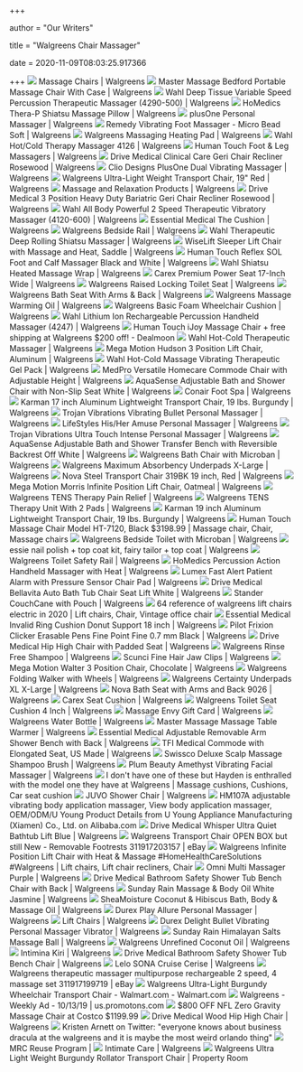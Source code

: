 +++
        
author = "Our Writers"
        
title = "Walgreens Chair Massager"
        
date = 2020-11-09T08:03:25.917366
        
+++
[ ![](https://pics.drugstore.com/prodimg/428257/450.jpg)](https://pics.drugstore.com/prodimg/428257/450.jpg) Massage Chairs | Walgreens
[ ![](https://pics.drugstore.com/prodimg/160657/900.jpg)](https://pics.drugstore.com/prodimg/160657/900.jpg) Master Massage Bedford Portable Massage Chair With Case | Walgreens
[ ![](https://pics.drugstore.com/prodimg/602022/900.jpg)](https://pics.drugstore.com/prodimg/602022/900.jpg) Wahl Deep Tissue Variable Speed Percussion Therapeutic Massager (4290-500)  | Walgreens
[ ![](https://pics.drugstore.com/prodimg/563773/900.jpg)](https://pics.drugstore.com/prodimg/563773/900.jpg) HoMedics Thera-P Shiatsu Massage Pillow | Walgreens
[ ![](https://pics.drugstore.com/prodimg/623504/900.jpg)](https://pics.drugstore.com/prodimg/623504/900.jpg) plusOne Personal Massager | Walgreens
[ ![](https://pics.drugstore.com/prodimg/406037/900.jpg)](https://pics.drugstore.com/prodimg/406037/900.jpg) Remedy Vibrating Foot Massager - Micro Bead Soft | Walgreens
[ ![](https://pics.drugstore.com/prodimg/615877/900.jpg)](https://pics.drugstore.com/prodimg/615877/900.jpg) Walgreens Massaging Heating Pad | Walgreens
[ ![](https://pics.drugstore.com/prodimg/593588/900.jpg)](https://pics.drugstore.com/prodimg/593588/900.jpg) Wahl Hot/Cold Therapy Massager 4126 | Walgreens
[ ![](https://pics.drugstore.com/prodimg/622962/450.jpg)](https://pics.drugstore.com/prodimg/622962/450.jpg) Human Touch Foot & Leg Massagers | Walgreens
[ ![](https://pics.drugstore.com/prodimg/256839/900.jpg)](https://pics.drugstore.com/prodimg/256839/900.jpg) Drive Medical Clinical Care Geri Chair Recliner Rosewood | Walgreens
[ ![](https://pics.drugstore.com/prodimg/623204/900.jpg)](https://pics.drugstore.com/prodimg/623204/900.jpg) Clio Designs PlusOne Dual Vibrating Massager | Walgreens
[ ![](https://pics.drugstore.com/prodimg/612468/220.jpg)](https://pics.drugstore.com/prodimg/612468/220.jpg) Walgreens Ultra-Light Weight Transport Chair, 19" Red | Walgreens
[ ![](https://www.walgreens.com/images/adaptive/sp/1409916_110120_RP_Holiday_NaturalOrganic_Tier1_M_750x800.jpg)](https://www.walgreens.com/images/adaptive/sp/1409916_110120_RP_Holiday_NaturalOrganic_Tier1_M_750x800.jpg) Massage and Relaxation Products | Walgreens
[ ![](https://pics.drugstore.com/prodimg/256843/900.jpg)](https://pics.drugstore.com/prodimg/256843/900.jpg) Drive Medical 3 Position Heavy Duty Bariatric Geri Chair Recliner Rosewood  | Walgreens
[ ![](https://pics.drugstore.com/prodimg/457168/900.jpg)](https://pics.drugstore.com/prodimg/457168/900.jpg) Wahl All Body Powerful 2 Speed Therapeutic Vibratory Massager (4120-600) |  Walgreens
[ ![](https://pics.drugstore.com/prodimg/612689/900.jpg)](https://pics.drugstore.com/prodimg/612689/900.jpg) Essential Medical The Cushion | Walgreens
[ ![](https://pics.drugstore.com/prodimg/521968/900.jpg)](https://pics.drugstore.com/prodimg/521968/900.jpg) Walgreens Bedside Rail | Walgreens
[ ![](https://pics.drugstore.com/prodimg/616291/900.jpg)](https://pics.drugstore.com/prodimg/616291/900.jpg) Wahl Therapeutic Deep Rolling Shiatsu Massager | Walgreens
[ ![](https://pics.drugstore.com/prodimg/617127/900.jpg)](https://pics.drugstore.com/prodimg/617127/900.jpg) WiseLift Sleeper Lift Chair with Massage and Heat, Saddle | Walgreens
[ ![](https://pics.drugstore.com/prodimg/622961/900.jpg)](https://pics.drugstore.com/prodimg/622961/900.jpg) Human Touch Reflex SOL Foot and Calf Massager Black and White | Walgreens
[ ![](https://pics.drugstore.com/prodimg/610705/900.jpg)](https://pics.drugstore.com/prodimg/610705/900.jpg) Wahl Shiatsu Heated Massage Wrap | Walgreens
[ ![](https://pics.drugstore.com/prodimg/461611/900.jpg)](https://pics.drugstore.com/prodimg/461611/900.jpg) Carex Premium Power Seat 17-Inch Wide | Walgreens
[ ![](https://pics.drugstore.com/prodimg/506500/900.jpg)](https://pics.drugstore.com/prodimg/506500/900.jpg) Walgreens Raised Locking Toilet Seat | Walgreens
[ ![](https://pics.drugstore.com/prodimg/582098/220.jpg)](https://pics.drugstore.com/prodimg/582098/220.jpg) Walgreens Bath Seat With Arms & Back | Walgreens
[ ![](https://pics.drugstore.com/prodimg/585678/900.jpg)](https://pics.drugstore.com/prodimg/585678/900.jpg) Walgreens Massage Warming Oil | Walgreens
[ ![](https://pics.drugstore.com/prodimg/553954/900.jpg)](https://pics.drugstore.com/prodimg/553954/900.jpg) Walgreens Basic Foam Wheelchair Cushion | Walgreens
[ ![](https://pics.drugstore.com/prodimg/625306/900.jpg)](https://pics.drugstore.com/prodimg/625306/900.jpg) Wahl Lithium Ion Rechargeable Percussion Handheld Massager (4247) |  Walgreens
[ ![](https://imgcache.dealmoon.com/img2.walgreens.com/dbimagecache/04591581415_220x220_a.jpg_600_600_2_b734.jpg)](https://imgcache.dealmoon.com/img2.walgreens.com/dbimagecache/04591581415_220x220_a.jpg_600_600_2_b734.jpg) Human Touch iJoy Massage Chair + free shipping at Walgreens $200 off! -  Dealmoon
[ ![](https://pics.drugstore.com/prodimg/533995/900.jpg)](https://pics.drugstore.com/prodimg/533995/900.jpg) Wahl Hot-Cold Therapeutic Massager | Walgreens
[ ![](https://pics.drugstore.com/prodimg/613028/900.jpg)](https://pics.drugstore.com/prodimg/613028/900.jpg) Mega Motion Hudson 3 Position Lift Chair, Aluminum | Walgreens
[ ![](https://pics.drugstore.com/prodimg/501386/900.jpg)](https://pics.drugstore.com/prodimg/501386/900.jpg) Wahl Hot-Cold Massage Vibrating Therapeutic Gel Pack | Walgreens
[ ![](https://pics.drugstore.com/prodimg/384125/900.jpg)](https://pics.drugstore.com/prodimg/384125/900.jpg) MedPro Versatile Homecare Commode Chair with Adjustable Height | Walgreens
[ ![](https://pics.drugstore.com/prodimg/384078/900.jpg)](https://pics.drugstore.com/prodimg/384078/900.jpg) AquaSense Adjustable Bath and Shower Chair with Non-Slip Seat White |  Walgreens
[ ![](https://pics.drugstore.com/prodimg/163102/900.jpg)](https://pics.drugstore.com/prodimg/163102/900.jpg) Conair Foot Spa | Walgreens
[ ![](https://pics.drugstore.com/prodimg/426964/900.jpg)](https://pics.drugstore.com/prodimg/426964/900.jpg) Karman 17 inch Aluminum Lightweight Transport Chair, 19 lbs. Burgundy |  Walgreens
[ ![](https://pics.drugstore.com/prodimg/592226/900.jpg)](https://pics.drugstore.com/prodimg/592226/900.jpg) Trojan Vibrations Vibrating Bullet Personal Massager | Walgreens
[ ![](https://pics.drugstore.com/prodimg/410104/900.jpg)](https://pics.drugstore.com/prodimg/410104/900.jpg) LifeStyles His/Her Amuse Personal Massager | Walgreens
[ ![](https://pics.drugstore.com/prodimg/388864/900.jpg)](https://pics.drugstore.com/prodimg/388864/900.jpg) Trojan Vibrations Ultra Touch Intense Personal Massager | Walgreens
[ ![](https://pics.drugstore.com/prodimg/384076/900.jpg)](https://pics.drugstore.com/prodimg/384076/900.jpg) AquaSense Adjustable Bath and Shower Transfer Bench with Reversible  Backrest Off White | Walgreens
[ ![](https://pics.drugstore.com/prodimg/506421/900.jpg)](https://pics.drugstore.com/prodimg/506421/900.jpg) Walgreens Bath Chair with Microban | Walgreens
[ ![](https://pics.drugstore.com/prodimg/612918/900.jpg)](https://pics.drugstore.com/prodimg/612918/900.jpg) Walgreens Maximum Absorbency Underpads X-Large | Walgreens
[ ![](https://pics.drugstore.com/prodimg/379351/900.jpg)](https://pics.drugstore.com/prodimg/379351/900.jpg) Nova Steel Transport Chair 319BK 19 inch, Red | Walgreens
[ ![](https://pics.drugstore.com/prodimg/612670/900.jpg)](https://pics.drugstore.com/prodimg/612670/900.jpg) Mega Motion Morris Infinite Position Lift Chair, Oatmeal | Walgreens
[ ![](https://pics.drugstore.com/prodimg/617833/900.jpg)](https://pics.drugstore.com/prodimg/617833/900.jpg) Walgreens TENS Therapy Pain Relief | Walgreens
[ ![](https://pics.drugstore.com/prodimg/618771/900.jpg)](https://pics.drugstore.com/prodimg/618771/900.jpg) Walgreens TENS Therapy Unit With 2 Pads | Walgreens
[ ![](https://pics.drugstore.com/prodimg/426965/900.jpg)](https://pics.drugstore.com/prodimg/426965/900.jpg) Karman 19 inch Aluminum Lightweight Transport Chair, 19 lbs. Burgundy |  Walgreens
[ ![](https://i.pinimg.com/originals/3b/2c/81/3b2c81fe6ae116a577389d33c2812755.jpg)](https://i.pinimg.com/originals/3b/2c/81/3b2c81fe6ae116a577389d33c2812755.jpg) Human Touch Massage Chair Model HT-7120, Black $3198.99 | Massage chair,  Chair, Massage chairs
[ ![](https://pics.drugstore.com/prodimg/506499/900.jpg)](https://pics.drugstore.com/prodimg/506499/900.jpg) Walgreens Bedside Toilet with Microban | Walgreens
[ ![](https://pics.drugstore.com/prodimg/598894/900.jpg)](https://pics.drugstore.com/prodimg/598894/900.jpg) essie nail polish + top coat kit, fairy tailor + top coat | Walgreens
[ ![](https://pics.drugstore.com/prodimg/553962/900.jpg)](https://pics.drugstore.com/prodimg/553962/900.jpg) Walgreens Toilet Safety Rail | Walgreens
[ ![](https://pics.drugstore.com/prodimg/474279/900.jpg)](https://pics.drugstore.com/prodimg/474279/900.jpg) HoMedics Percussion Action Handheld Massager with Heat | Walgreens
[ ![](https://pics.drugstore.com/prodimg/451730/900.jpg)](https://pics.drugstore.com/prodimg/451730/900.jpg) Lumex Fast Alert Patient Alarm with Pressure Sensor Chair Pad | Walgreens
[ ![](https://pics.drugstore.com/prodimg/256626/900.jpg)](https://pics.drugstore.com/prodimg/256626/900.jpg) Drive Medical Bellavita Auto Bath Tub Chair Seat Lift White | Walgreens
[ ![](https://pics.drugstore.com/prodimg/173879/4_450.jpg)](https://pics.drugstore.com/prodimg/173879/4_450.jpg) Stander CouchCane with Pouch | Walgreens
[ ![](https://i.pinimg.com/736x/1f/b8/ca/1fb8ca44e2aae551a02d4f8ac126836a.jpg)](https://i.pinimg.com/736x/1f/b8/ca/1fb8ca44e2aae551a02d4f8ac126836a.jpg) 64 reference of walgreens lift chairs electric in 2020 | Lift chairs, Chair,  Vintage office chair
[ ![](https://pics.drugstore.com/prodimg/433950/900.jpg)](https://pics.drugstore.com/prodimg/433950/900.jpg) Essential Medical Invalid Ring Cushion Donut Support 18 inch | Walgreens
[ ![](https://pics.drugstore.com/prodimg/603877/900.jpg)](https://pics.drugstore.com/prodimg/603877/900.jpg) Pilot Frixion Clicker Erasable Pens Fine Point Fine 0.7 mm Black | Walgreens
[ ![](https://pics.drugstore.com/prodimg/256849/900.jpg)](https://pics.drugstore.com/prodimg/256849/900.jpg) Drive Medical Hip High Chair with Padded Seat | Walgreens
[ ![](https://pics.drugstore.com/prodimg/553448/900.jpg)](https://pics.drugstore.com/prodimg/553448/900.jpg) Walgreens Rinse Free Shampoo | Walgreens
[ ![](https://pics.drugstore.com/prodimg/611685/900.jpg)](https://pics.drugstore.com/prodimg/611685/900.jpg) Scunci Fine Hair Jaw Clips | Walgreens
[ ![](https://pics.drugstore.com/prodimg/612675/900.jpg)](https://pics.drugstore.com/prodimg/612675/900.jpg) Mega Motion Walter 3 Position Chair, Chocolate | Walgreens
[ ![](https://pics.drugstore.com/prodimg/505885/900.jpg)](https://pics.drugstore.com/prodimg/505885/900.jpg) Walgreens Folding Walker with Wheels | Walgreens
[ ![](https://pics.drugstore.com/prodimg/490509/900.jpg)](https://pics.drugstore.com/prodimg/490509/900.jpg) Walgreens Certainty Underpads XL X-Large | Walgreens
[ ![](https://pics.drugstore.com/prodimg/379405/900.jpg)](https://pics.drugstore.com/prodimg/379405/900.jpg) Nova Bath Seat with Arms and Back 9026 | Walgreens
[ ![](https://pics.drugstore.com/prodimg/269068/900.jpg)](https://pics.drugstore.com/prodimg/269068/900.jpg) Carex Seat Cushion | Walgreens
[ ![](https://pics.drugstore.com/prodimg/553963/900.jpg)](https://pics.drugstore.com/prodimg/553963/900.jpg) Walgreens Toilet Seat Cushion 4 Inch | Walgreens
[ ![](https://pics.drugstore.com/prodimg/589850/900.jpg)](https://pics.drugstore.com/prodimg/589850/900.jpg) Massage Envy Gift Card | Walgreens
[ ![](https://pics.drugstore.com/prodimg/369940/900.jpg)](https://pics.drugstore.com/prodimg/369940/900.jpg) Walgreens Water Bottle | Walgreens
[ ![](https://pics.drugstore.com/prodimg/429947/900.jpg)](https://pics.drugstore.com/prodimg/429947/900.jpg) Master Massage Massage Table Warmer | Walgreens
[ ![](https://pics.drugstore.com/prodimg/424935/900.jpg)](https://pics.drugstore.com/prodimg/424935/900.jpg) Essential Medical Adjustable Removable Arm Shower Bench with Back |  Walgreens
[ ![](https://pics.drugstore.com/prodimg/432649/450.jpg)](https://pics.drugstore.com/prodimg/432649/450.jpg) TFI Medical Commode with Elongated Seat, US Made | Walgreens
[ ![](https://pics.drugstore.com/prodimg/154120/900.jpg)](https://pics.drugstore.com/prodimg/154120/900.jpg) Swissco Deluxe Scalp Massage Shampoo Brush | Walgreens
[ ![](https://pics.drugstore.com/prodimg/622767/900.jpg)](https://pics.drugstore.com/prodimg/622767/900.jpg) Plum Beauty Amethyst Vibrating Facial Massager | Walgreens
[ ![](https://i.pinimg.com/originals/c9/40/7c/c9407c6798f26cab47005e9752c99b85.jpg)](https://i.pinimg.com/originals/c9/40/7c/c9407c6798f26cab47005e9752c99b85.jpg) I don't have one of these but Hayden is enthralled with the model one they  have at Walgreens | Massage cushions, Cushions, Car seat cushion
[ ![](https://pics.drugstore.com/prodimg/615062/900.jpg)](https://pics.drugstore.com/prodimg/615062/900.jpg) JUVO Shower Chair | Walgreens
[ ![](https://sc01.alicdn.com/kf/HTB1iprcpoF7MKJjSZFLq6AMBVXaW.jpg_350x350.jpg)](https://sc01.alicdn.com/kf/HTB1iprcpoF7MKJjSZFLq6AMBVXaW.jpg_350x350.jpg) HM107A adjustable vibrating body application massager, View body  application massager, OEM/ODM/U Young Product Details from U Young  Appliance Manufacturing (Xiamen) Co., Ltd. on Alibaba.com
[ ![](https://pics.drugstore.com/prodimg/467581/900.jpg)](https://pics.drugstore.com/prodimg/467581/900.jpg) Drive Medical Whisper Ultra Quiet Bathtub Lift Blue | Walgreens
[ ![](https://i.ebayimg.com/images/g/Z9gAAOSwS4he84q7/s-l300.jpg)](https://i.ebayimg.com/images/g/Z9gAAOSwS4he84q7/s-l300.jpg) Walgreens Transport Chair OPEN BOX but still New - Removable Footrests  311917203157 | eBay
[ ![](https://i.pinimg.com/originals/c9/89/7e/c9897e64e020407291c66d71a90f4756.jpg)](https://i.pinimg.com/originals/c9/89/7e/c9897e64e020407291c66d71a90f4756.jpg) Walgreens Infinite Position Lift Chair with Heat &amp; Massage  #HomeHealthCareSolutions #Walgreens | Lift chairs, Lift chair recliners,  Chair
[ ![](https://pics.drugstore.com/prodimg/496415/900.jpg)](https://pics.drugstore.com/prodimg/496415/900.jpg) Omni Multi Massager Purple | Walgreens
[ ![](https://pics.drugstore.com/prodimg/391228/900.jpg)](https://pics.drugstore.com/prodimg/391228/900.jpg) Drive Medical Bathroom Safety Shower Tub Bench Chair with Back | Walgreens
[ ![](https://pics.drugstore.com/prodimg/615521/900.jpg)](https://pics.drugstore.com/prodimg/615521/900.jpg) Sunday Rain Massage & Body Oil White Jasmine | Walgreens
[ ![](https://pics.drugstore.com/prodimg/463057/900.jpg)](https://pics.drugstore.com/prodimg/463057/900.jpg) SheaMoisture Coconut & Hibiscus Bath, Body & Massage Oil | Walgreens
[ ![](https://pics.drugstore.com/prodimg/188888/900.jpg)](https://pics.drugstore.com/prodimg/188888/900.jpg) Durex Play Allure Personal Massager | Walgreens
[ ![](https://www.walgreens.com/images/adaptive/sp/1336329_06282020_caregiver_Tier_M_750x586.jpg)](https://www.walgreens.com/images/adaptive/sp/1336329_06282020_caregiver_Tier_M_750x586.jpg) Lift Chairs | Walgreens
[ ![](https://pics.drugstore.com/prodimg/411276/900.jpg)](https://pics.drugstore.com/prodimg/411276/900.jpg) Durex Delight Bullet Vibrating Personal Massager Vibrator | Walgreens
[ ![](https://pics.drugstore.com/prodimg/616880/900.jpg)](https://pics.drugstore.com/prodimg/616880/900.jpg) Sunday Rain Himalayan Salts Massage Ball | Walgreens
[ ![](https://pics.drugstore.com/prodimg/570992/900.jpg)](https://pics.drugstore.com/prodimg/570992/900.jpg) Walgreens Unrefined Coconut Oil | Walgreens
[ ![](https://pics.drugstore.com/prodimg/366913/900.jpg)](https://pics.drugstore.com/prodimg/366913/900.jpg) Intimina Kiri | Walgreens
[ ![](https://pics.drugstore.com/prodimg/391231/900.jpg)](https://pics.drugstore.com/prodimg/391231/900.jpg) Drive Medical Bathroom Safety Shower Tub Bench Chair | Walgreens
[ ![](https://pics.drugstore.com/prodimg/619239/900.jpg)](https://pics.drugstore.com/prodimg/619239/900.jpg) Lelo SONA Cruise Cerise | Walgreens
[ ![](https://i.ebayimg.com/images/g/2gMAAOSwDptev4zO/s-l400.jpg)](https://i.ebayimg.com/images/g/2gMAAOSwDptev4zO/s-l400.jpg) Walgreens therapeutic massager multipurpose rechargeable 2 speed, 4 massage  set 311917199719 | eBay
[ ![](https://i5.walmartimages.com/asr/130d019d-c983-465d-a2c4-1272139698ef_1.274df34ed4b96f2c338a23f9f2c9a35c.jpeg?odnWidth=612&odnHeight=612&odnBg=ffffff)](https://i5.walmartimages.com/asr/130d019d-c983-465d-a2c4-1272139698ef_1.274df34ed4b96f2c338a23f9f2c9a35c.jpeg?odnWidth=612&odnHeight=612&odnBg=ffffff) Walgreens Ultra-Light Burgundy Wheelchair Transport Chair - Walmart.com -  Walmart.com
[ ![](https://us.promotons.com/images?fileName=production/promotons-us/newspapers/ef3d3d36-78b7-4986-a6da-c1581ef193cf/20.jpg&f=jpeg&w=320&q=10)](https://us.promotons.com/images?fileName=production/promotons-us/newspapers/ef3d3d36-78b7-4986-a6da-c1581ef193cf/20.jpg&f=jpeg&w=320&q=10) Walgreens - Weekly Ad - 10/13/19 | us.promotons.com
[ ![](https://static.slickdealscdn.com/attachment/2/2/3/5/8/3/7/7/9554792.attach)](https://static.slickdealscdn.com/attachment/2/2/3/5/8/3/7/7/9554792.attach) $800 OFF NFL Zero Gravity Massage Chair at Costco $1199.99
[ ![](https://pics.drugstore.com/prodimg/256848/900.jpg)](https://pics.drugstore.com/prodimg/256848/900.jpg) Drive Medical Wood Hip High Chair | Walgreens
[ ![](https://pbs.twimg.com/media/DUbeOMHWAAAxRAa.jpg)](https://pbs.twimg.com/media/DUbeOMHWAAAxRAa.jpg) Kristen Arnett on Twitter: "everyone knows about business dracula at the  walgreens and it is maybe the most weird orlando thing"
[ ![](https://dmerequipment.org/items/4648/IMG_0053.JPG)](https://dmerequipment.org/items/4648/IMG_0053.JPG) MRC Reuse Program |
[ ![](https://www.walgreens.com/images/adaptive/sp/977495_M_Tier1_Wellness_640x501.jpg)](https://www.walgreens.com/images/adaptive/sp/977495_M_Tier1_Wellness_640x501.jpg) Intimate Care | Walgreens
[ ![](https://content.propertyroom.com/listings/sellers/seller1/images/ttlimgs/walgreens-ultra-light-weight-burgundy-rollator-transport-chair-1_1082017181444452255.jpg)](https://content.propertyroom.com/listings/sellers/seller1/images/ttlimgs/walgreens-ultra-light-weight-burgundy-rollator-transport-chair-1_1082017181444452255.jpg) Walgreens Ultra Light Weight Burgundy Rollator Transport Chair | Property  Room
